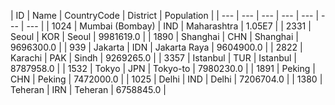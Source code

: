 | ID | Name | CountryCode | District | Population | 
| --- | --- | --- | --- | --- | --- | --- |
| 1024 | Mumbai (Bombay) | IND | Maharashtra | 1.05E7 |
| 2331 | Seoul | KOR | Seoul | 9981619.0 |
| 1890 | Shanghai | CHN | Shanghai | 9696300.0 |
| 939 | Jakarta | IDN | Jakarta Raya | 9604900.0 |
| 2822 | Karachi | PAK | Sindh | 9269265.0 |
| 3357 | Istanbul | TUR | Istanbul | 8787958.0 |
| 1532 | Tokyo | JPN | Tokyo-to | 7980230.0 |
| 1891 | Peking | CHN | Peking | 7472000.0 |
| 1025 | Delhi | IND | Delhi | 7206704.0 |
| 1380 | Teheran | IRN | Teheran | 6758845.0 |
